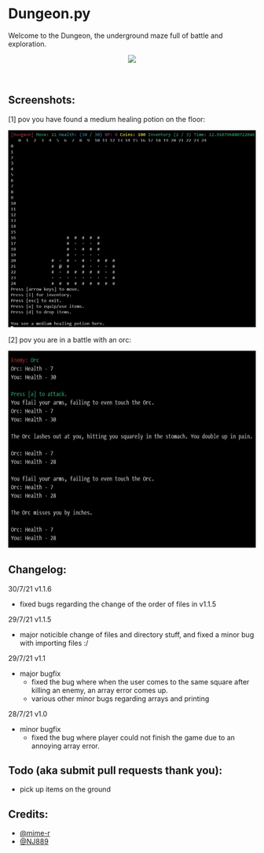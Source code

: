 # Dungeon.py
Welcome to the Dungeon, the underground maze full of battle and exploration.
<p align="center"><img src="/resources/Dungeon.gif?raw=true"/></p>
<br />

## Screenshots:

[1] pov you have found a medium healing potion on the floor:

<img src="/resources/dungeon-1.jpg" width="520" height="400"/>

[2] pov you are in a battle with an orc:

<img src="resources/dungeon-battle.jpg" width="520" height="400"/>

<br />

## Changelog:

30/7/21 v1.1.6
- fixed bugs regarding the change of the order of files in v1.1.5

29/7/21 v1.1.5
- major noticible change of files and directory stuff, and fixed a minor bug with importing files :/

29/7/21 v1.1
- major bugfix
  - fixed the bug where when the user comes to the same square after killing an enemy, an array error comes up.
  - various other minor bugs regarding arrays and printing

28/7/21 v1.0
- minor bugfix
  - fixed the bug where player could not finish the game due to an annoying array error.

## Todo (aka submit pull requests thank you):
- pick up items on the ground

## Credits:
- [@mime-r](https://github.com/mime-r)
- [@NJ889](https://github.com/NicholasJohansan)

